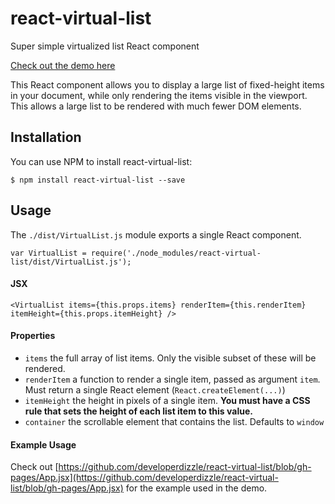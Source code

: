 # react-virtual-list
Super simple virtualized list React component

[Check out the demo here](http://developerdizzle.github.io/react-virtual-list)

This React component allows you to display a large list of fixed-height items in your document, while only rendering the items visible in the viewport.  This allows a large list to be rendered with much fewer DOM elements.

## Installation

You can use NPM to install react-virtual-list:

```console
$ npm install react-virtual-list --save
```

## Usage

The `./dist/VirtualList.js` module exports a single React component.

```
var VirtualList = require('./node_modules/react-virtual-list/dist/VirtualList.js');
```

#### JSX

```
<VirtualList items={this.props.items} renderItem={this.renderItem} itemHeight={this.props.itemHeight} />
```

#### Properties

* `items` the full array of list items.  Only the visible subset of these will be rendered.
* `renderItem` a function to render a single item, passed as argument `item`.  Must return a single React element (`React.createElement(...)`)
* `itemHeight` the height in pixels of a single item.  **You must have a CSS rule that sets the height of each list item to this value.**
* `container` the scrollable element that contains the list.  Defaults to `window`

#### Example Usage

Check out [https://github.com/developerdizzle/react-virtual-list/blob/gh-pages/App.jsx](https://github.com/developerdizzle/react-virtual-list/blob/gh-pages/App.jsx) for the example used in the demo.
